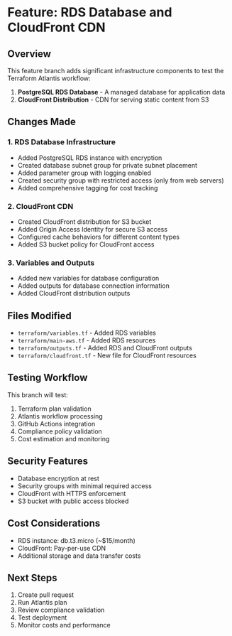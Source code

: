 # Feature: RDS Database and CloudFront CDN

## Overview
This feature branch adds significant infrastructure components to test the Terraform Atlantis workflow:

1. **PostgreSQL RDS Database** - A managed database for application data
2. **CloudFront Distribution** - CDN for serving static content from S3

## Changes Made

### 1. RDS Database Infrastructure
- Added PostgreSQL RDS instance with encryption
- Created database subnet group for private subnet placement
- Added parameter group with logging enabled
- Created security group with restricted access (only from web servers)
- Added comprehensive tagging for cost tracking

### 2. CloudFront CDN
- Created CloudFront distribution for S3 bucket
- Added Origin Access Identity for secure S3 access
- Configured cache behaviors for different content types
- Added S3 bucket policy for CloudFront access

### 3. Variables and Outputs
- Added new variables for database configuration
- Added outputs for database connection information
- Added CloudFront distribution outputs

## Files Modified
- `terraform/variables.tf` - Added RDS variables
- `terraform/main-aws.tf` - Added RDS resources
- `terraform/outputs.tf` - Added RDS and CloudFront outputs
- `terraform/cloudfront.tf` - New file for CloudFront resources

## Testing Workflow
This branch will test:
1. Terraform plan validation
2. Atlantis workflow processing
3. GitHub Actions integration
4. Compliance policy validation
5. Cost estimation and monitoring

## Security Features
- Database encryption at rest
- Security groups with minimal required access
- CloudFront with HTTPS enforcement
- S3 bucket with public access blocked

## Cost Considerations
- RDS instance: db.t3.micro (~$15/month)
- CloudFront: Pay-per-use CDN
- Additional storage and data transfer costs

## Next Steps
1. Create pull request
2. Run Atlantis plan
3. Review compliance validation
4. Test deployment
5. Monitor costs and performance
